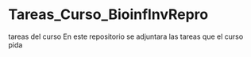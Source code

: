 # Tareas_Curso_BioinflnvRepro
tareas del curso
En este repositorio se adjuntara las tareas que el curso pida

